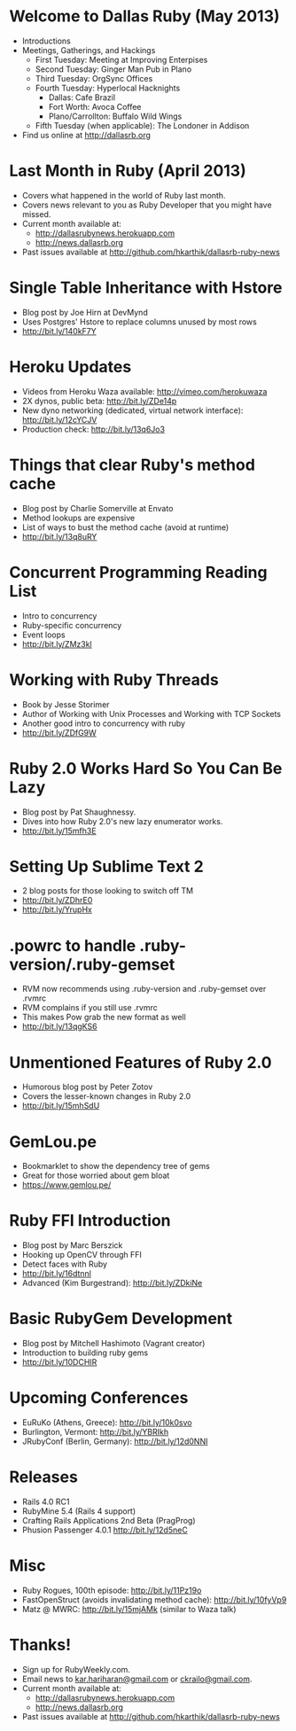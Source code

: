 # Welcome to Dallas Ruby (May 2013)
* Introductions
* Meetings, Gatherings, and Hackings
    - First Tuesday: Meeting at Improving Enterpises
    - Second Tuesday: Ginger Man Pub in Plano
    - Third Tuesday: OrgSync Offices
    - Fourth Tuesday: Hyperlocal Hacknights
        * Dallas: Cafe Brazil
        * Fort Worth: Avoca Coffee
        * Plano/Carrollton: Buffalo Wild Wings
    - Fifth Tuesday (when applicable): The Londoner in Addison
* Find us online at http://dallasrb.org

# Last Month in Ruby (April 2013)
* Covers what happened in the world of Ruby last month.
* Covers news relevant to you as Ruby Developer that you might have missed.
* Current month available at:
  * http://dallasrubynews.herokuapp.com
  * http://news.dallasrb.org
* Past issues available at http://github.com/hkarthik/dallasrb-ruby-news

# Single Table Inheritance with Hstore
* Blog post by Joe Hirn at DevMynd
* Uses Postgres' Hstore to replace columns unused by most rows
* http://bit.ly/140kF7Y

# Heroku Updates
* Videos from Heroku Waza available: http://vimeo.com/herokuwaza
* 2X dynos, public beta: http://bit.ly/ZDe14p
* New dyno networking (dedicated, virtual network interface): http://bit.ly/12cYCJV
* Production check: http://bit.ly/13q6Jo3

# Things that clear Ruby's method cache
* Blog post by Charlie Somerville at Envato
* Method lookups are expensive
* List of ways to bust the method cache (avoid at runtime)
* http://bit.ly/13q8uRY

# Concurrent Programming Reading List
* Intro to concurrency
* Ruby-specific concurrency
* Event loops
* http://bit.ly/ZMz3kl

# Working with Ruby Threads
* Book by Jesse Storimer
* Author of Working with Unix Processes and Working with TCP Sockets
* Another good intro to concurrency with ruby
* http://bit.ly/ZDfG9W

# Ruby 2.0 Works Hard So You Can Be Lazy
* Blog post by Pat Shaughnessy.
* Dives into how Ruby 2.0's new lazy enumerator works.
* http://bit.ly/15mfh3E

# Setting Up Sublime Text 2
* 2 blog posts for those looking to switch off TM
* http://bit.ly/ZDhrE0
* http://bit.ly/YrupHx

# .powrc to handle .ruby-version/.ruby-gemset
* RVM now recommends using .ruby-version and .ruby-gemset over .rvmrc
* RVM complains if you still use .rvmrc
* This makes Pow grab the new format as well
* http://bit.ly/13qgKS6

# Unmentioned Features of Ruby 2.0
* Humorous blog post by Peter Zotov
* Covers the lesser-known changes in Ruby 2.0
* http://bit.ly/15mhSdU

# GemLou.pe
* Bookmarklet to show the dependency tree of gems
* Great for those worried about gem bloat
* https://www.gemlou.pe/

# Ruby FFI Introduction
* Blog post by Marc Berszick
* Hooking up OpenCV through FFI
* Detect faces with Ruby
* http://bit.ly/16dtnnl
* Advanced (Kim Burgestrand): http://bit.ly/ZDkiNe

# Basic RubyGem Development
* Blog post by Mitchell Hashimoto (Vagrant creator)
* Introduction to building ruby gems
* http://bit.ly/10DCHIR

# Upcoming Conferences
* EuRuKo (Athens, Greece): http://bit.ly/10k0svo
* Burlington, Vermont: http://bit.ly/YBRIkh
* JRubyConf (Berlin, Germany): http://bit.ly/12d0NNI

# Releases
* Rails 4.0 RC1
* RubyMine 5.4 (Rails 4 support)
* Crafting Rails Applications 2nd Beta (PragProg)
* Phusion Passenger 4.0.1 http://bit.ly/12d5neC

# Misc
* Ruby Rogues, 100th episode: http://bit.ly/11Pz19o
* FastOpenStruct (avoids invalidating method cache): http://bit.ly/10fyVp9
* Matz @ MWRC: http://bit.ly/15mjAMk (similar to Waza talk)

# Thanks!
* Sign up for RubyWeekly.com.
* Email news to kar.hariharan@gmail.com or ckrailo@gmail.com.
* Current month available at:
  * http://dallasrubynews.herokuapp.com
  * http://news.dallasrb.org
* Past issues available at http://github.com/hkarthik/dallasrb-ruby-news
